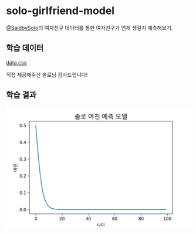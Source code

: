 # solo-girlfriend-model

[@SaidbySolo](https://github.com/SaidBySolo)의 여자친구 데이터를 통한 여자친구가 언제 생길지 예측해보기.

## 학습 데이터

[data.csv](./data.csv)

직접 제공해주신 솔로님 감사드립니다!

## 학습 결과

![그래프](./result.png)
